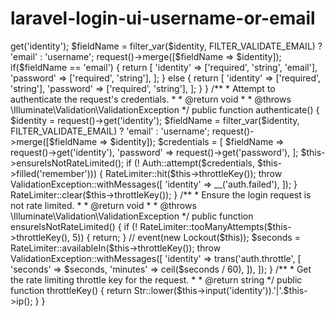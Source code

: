 # laravel-login-ui-username-or-email

<?php

namespace App\Http\Requests\Auth;

use Illuminate\Auth\Events\Lockout;
use Illuminate\Foundation\Http\FormRequest;
use Illuminate\Support\Facades\Auth;
use Illuminate\Support\Facades\RateLimiter;
use Illuminate\Support\Str;
use Illuminate\Validation\ValidationException;
use Illuminate\Http\Request;


class LoginRequest extends FormRequest
{
    /**
     * Determine if the user is authorized to make this request.
     *
     * @return bool
     */
    public function authorize()
    {
        return true;
    }

    /**
     * Get the validation rules that apply to the request.
     *
     * @return array
     */
    public function rules()
    {

        $identity  = request()->get('identity');
        $fieldName = filter_var($identity, FILTER_VALIDATE_EMAIL) ? 'email' : 'username';
        request()->merge([$fieldName => $identity]);

        if($fieldName == 'email') {
            return [
                'identity' => ['required', 'string', 'email'],
                'password' => ['required', 'string'],
            ];
        } else {
            return [
                'identity' => ['required', 'string'],
                'password' => ['required', 'string'],
            ];
        }
        
    }

    /**
     * Attempt to authenticate the request's credentials.
     *
     * @return void
     *
     * @throws \Illuminate\Validation\ValidationException
     */
    public function authenticate()
    {

        $identity  = request()->get('identity');
        $fieldName = filter_var($identity, FILTER_VALIDATE_EMAIL) ? 'email' : 'username';
        request()->merge([$fieldName => $identity]);

        $credentials = [
            $fieldName => request()->get('identity'),
            'password' => request()->get('password'),
        ];


        $this->ensureIsNotRateLimited();
        if (! Auth::attempt($credentials, $this->filled('remember'))) {
            RateLimiter::hit($this->throttleKey());

            throw ValidationException::withMessages([
                'identity' => __('auth.failed'),
            ]);
        }

        RateLimiter::clear($this->throttleKey());
    }

    /**
     * Ensure the login request is not rate limited.
     *
     * @return void
     *
     * @throws \Illuminate\Validation\ValidationException
     */
    public function ensureIsNotRateLimited()
    {
        if (! RateLimiter::tooManyAttempts($this->throttleKey(), 5)) {
            return;
        }

        // event(new Lockout($this));

        $seconds = RateLimiter::availableIn($this->throttleKey());

        throw ValidationException::withMessages([
            'identity' => trans('auth.throttle', [
                'seconds' => $seconds,
                'minutes' => ceil($seconds / 60),
            ]),
        ]);
    }

    /**
     * Get the rate limiting throttle key for the request.
     *
     * @return string
     */
    public function throttleKey()
    {
        return Str::lower($this->input('identity')).'|'.$this->ip();
    }
}
